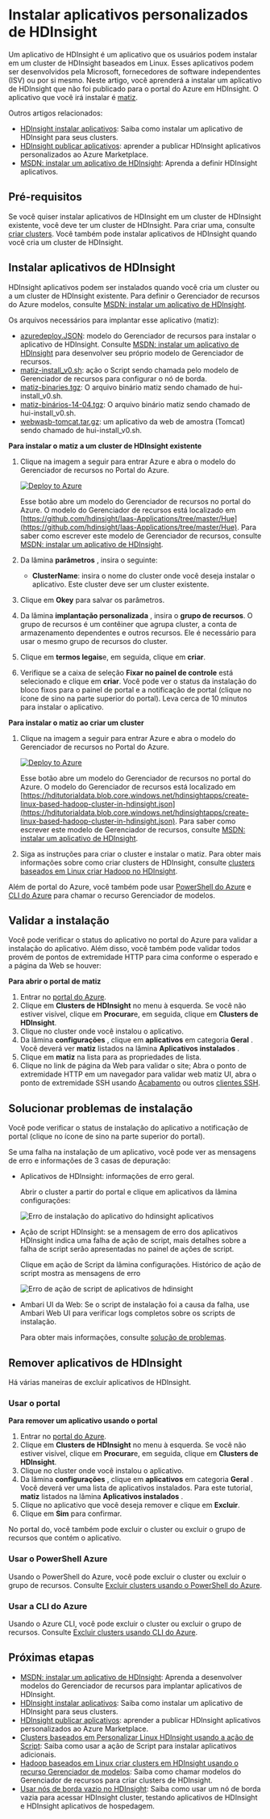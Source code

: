 <properties
    pageTitle="Instalar aplicativos do Hadoop em HDInsight | Microsoft Azure"
    description="Saiba como instalar os aplicativos de HDInsight em aplicativos de HDInsight."
    services="hdinsight"
    documentationCenter=""
    authors="mumian"
    manager="jhubbard"
    editor="cgronlun"
    tags="azure-portal"/>

<tags
    ms.service="hdinsight"
    ms.devlang="na"
    ms.topic="hero-article"
    ms.tgt_pltfrm="na"
    ms.workload="big-data"
    ms.date="09/14/2016"
    ms.author="jgao"/>

# <a name="install-custom-hdinsight-applications"></a>Instalar aplicativos personalizados de HDInsight

Um aplicativo de HDInsight é um aplicativo que os usuários podem instalar em um cluster de HDInsight baseados em Linux.  Esses aplicativos podem ser desenvolvidos pela Microsoft, fornecedores de software independentes (ISV) ou por si mesmo. Neste artigo, você aprenderá a instalar um aplicativo de HDInsight que não foi publicado para o portal do Azure em HDInsight. O aplicativo que você irá instalar é [matiz](http://gethue.com/). 

Outros artigos relacionados:

- [HDInsight instalar aplicativos](hdinsight-apps-install-applications.md): Saiba como instalar um aplicativo de HDInsight para seus clusters.
- [HDInsight publicar aplicativos](hdinsight-apps-publish-applications.md): aprender a publicar HDInsight aplicativos personalizados ao Azure Marketplace.
- [MSDN: instalar um aplicativo de HDInsight](https://msdn.microsoft.com/library/mt706515.aspx): Aprenda a definir HDInsight aplicativos.

 
## <a name="prerequisites"></a>Pré-requisitos

Se você quiser instalar aplicativos de HDInsight em um cluster de HDInsight existente, você deve ter um cluster de HDInsight. Para criar uma, consulte [criar clusters](hdinsight-hadoop-linux-tutorial-get-started.md#create-cluster). Você também pode instalar aplicativos de HDInsight quando você cria um cluster de HDInsight.


## <a name="install-hdinsight-applications"></a>Instalar aplicativos de HDInsight

HDInsight aplicativos podem ser instalados quando você cria um cluster ou a um cluster de HDInsight existente. Para definir o Gerenciador de recursos do Azure modelos, consulte [MSDN: instalar um aplicativo de HDInsight](https://msdn.microsoft.com/library/mt706515.aspx).

Os arquivos necessários para implantar esse aplicativo (matiz):

- [azuredeploy.JSON](https://github.com/hdinsight/Iaas-Applications/blob/master/Hue/azuredeploy.json): modelo do Gerenciador de recursos para instalar o aplicativo de HDInsight. Consulte [MSDN: instalar um aplicativo de HDInsight](https://msdn.microsoft.com/library/mt706515.aspx) para desenvolver seu próprio modelo de Gerenciador de recursos.
- [matiz-install_v0.sh](https://github.com/hdinsight/Iaas-Applications/blob/master/Hue/scripts/Hue-install_v0.sh): ação o Script sendo chamada pelo modelo de Gerenciador de recursos para configurar o nó de borda. 
- [matiz-binaries.tgz](https://hdiconfigactions.blob.core.windows.net/linuxhueconfigactionv01/hue-binaries-14-04.tgz): O arquivo binário matiz sendo chamado de hui-install_v0.sh. 
- [matiz-binários-14-04.tgz](https://hdiconfigactions.blob.core.windows.net/linuxhueconfigactionv01/hue-binaries-14-04.tgz): O arquivo binário matiz sendo chamado de hui-install_v0.sh. 
- [webwasb-tomcat.tar.gz](https://hdiconfigactions.blob.core.windows.net/linuxhueconfigactionv01/webwasb-tomcat.tar.gz): um aplicativo da web de amostra (Tomcat) sendo chamado de hui-install_v0.sh.

**Para instalar o matiz a um cluster de HDInsight existente**

1. Clique na imagem a seguir para entrar Azure e abra o modelo do Gerenciador de recursos no Portal do Azure. 

    <a href="https://portal.azure.com/#create/Microsoft.Template/uri/https%3A%2F%2Fraw.githubusercontent.com%2Fhdinsight%2FIaas-Applications%2Fmaster%2FHue%2Fazuredeploy.json" target="_blank"><img src="https://acom.azurecomcdn.net/80C57D/cdn/mediahandler/docarticles/dpsmedia-prod/azure.microsoft.com/en-us/documentation/articles/hdinsight-hbase-tutorial-get-started-linux/20160201111850/deploy-to-azure.png" alt="Deploy to Azure"></a>

    Esse botão abre um modelo do Gerenciador de recursos no portal do Azure.  O modelo do Gerenciador de recursos está localizado em [https://github.com/hdinsight/Iaas-Applications/tree/master/Hue](https://github.com/hdinsight/Iaas-Applications/tree/master/Hue).  Para saber como escrever este modelo de Gerenciador de recursos, consulte [MSDN: instalar um aplicativo de HDInsight](https://msdn.microsoft.com/library/mt706515.aspx).
    
2. Da lâmina **parâmetros** , insira o seguinte:

    - **ClusterName**: insira o nome do cluster onde você deseja instalar o aplicativo. Este cluster deve ser um cluster existente.
    
3. Clique em **Okey** para salvar os parâmetros.
4. Da lâmina **implantação personalizada** , insira o **grupo de recursos**.  O grupo de recursos é um contêiner que agrupa cluster, a conta de armazenamento dependentes e outros recursos. Ele é necessário para usar o mesmo grupo de recursos do cluster.
5. Clique em **termos legais**e, em seguida, clique em **criar**.
6. Verifique se a caixa de seleção **Fixar no painel de controle** está selecionado e clique em **criar**. Você pode ver o status da instalação do bloco fixos para o painel de portal e a notificação de portal (clique no ícone de sino na parte superior do portal).  Leva cerca de 10 minutos para instalar o aplicativo.

**Para instalar o matiz ao criar um cluster**

1. Clique na imagem a seguir para entrar Azure e abra o modelo do Gerenciador de recursos no Portal do Azure. 

    <a href="https://portal.azure.com/#create/Microsoft.Template/uri/https%3A%2F%2Fhditutorialdata.blob.core.windows.net%2Fhdinsightapps%2Fcreate-linux-based-hadoop-cluster-in-hdinsight.json" target="_blank"><img src="https://acom.azurecomcdn.net/80C57D/cdn/mediahandler/docarticles/dpsmedia-prod/azure.microsoft.com/en-us/documentation/articles/hdinsight-hbase-tutorial-get-started-linux/20160201111850/deploy-to-azure.png" alt="Deploy to Azure"></a>

    Esse botão abre um modelo do Gerenciador de recursos no portal do Azure.  O modelo do Gerenciador de recursos está localizado em [https://hditutorialdata.blob.core.windows.net/hdinsightapps/create-linux-based-hadoop-cluster-in-hdinsight.json](https://hditutorialdata.blob.core.windows.net/hdinsightapps/create-linux-based-hadoop-cluster-in-hdinsight.json).  Para saber como escrever este modelo de Gerenciador de recursos, consulte [MSDN: instalar um aplicativo de HDInsight](https://msdn.microsoft.com/library/mt706515.aspx).

2. Siga as instruções para criar o cluster e instalar o matiz. Para obter mais informações sobre como criar clusters de HDInsight, consulte [clusters baseados em Linux criar Hadoop no HDInsight](hdinsight-hadoop-provision-linux-clusters.md).

Além de portal do Azure, você também pode usar [PowerShell do Azure](hdinsight-hadoop-create-linux-clusters-arm-templates.md#deploy-with-powershell) e [CLI do Azure](hdinsight-hadoop-create-linux-clusters-arm-templates.md#deploy-with-azure-cli) para chamar o recurso Gerenciador de modelos.

## <a name="validate-the-installation"></a>Validar a instalação

Você pode verificar o status do aplicativo no portal do Azure para validar a instalação do aplicativo. Além disso, você também pode validar todos provém de pontos de extremidade HTTP para cima conforme o esperado e a página da Web se houver:

**Para abrir o portal de matiz**

1. Entrar no [portal do Azure](https://portal.azure.com).
2. Clique em **Clusters de HDInsight** no menu à esquerda.  Se você não estiver visível, clique em **Procurar**e, em seguida, clique em **Clusters de HDInsight**.
3. Clique no cluster onde você instalou o aplicativo.
4. Da lâmina **configurações** , clique em **aplicativos** em categoria **Geral** . Você deverá ver **matiz** listados na lâmina **Aplicativos instalados** .
5. Clique em **matiz** na lista para as propriedades de lista.  
6. Clique no link de página da Web para validar o site; Abra o ponto de extremidade HTTP em um navegador para validar web matiz UI, abra o ponto de extremidade SSH usando [Acabamento](hdinsight-hadoop-linux-use-ssh-windows.md) ou outros [clientes SSH](hdinsight-hadoop-linux-use-ssh-unix.md).
 
## <a name="troubleshoot-the-installation"></a>Solucionar problemas de instalação

Você pode verificar o status de instalação do aplicativo a notificação de portal (clique no ícone de sino na parte superior do portal). 


Se uma falha na instalação de um aplicativo, você pode ver as mensagens de erro e informações de 3 casas de depuração:

- Aplicativos de HDInsight: informações de erro geral.

    Abrir o cluster a partir do portal e clique em aplicativos da lâmina configurações:

    ![Erro de instalação do aplicativo do hdinsight aplicativos](./media/hdinsight-apps-install-applications/hdinsight-apps-error.png)

- Ação de script HDInsight: se a mensagem de erro dos aplicativos HDInsight indica uma falha de ação de script, mais detalhes sobre a falha de script serão apresentadas no painel de ações de script.

    Clique em ação de Script da lâmina configurações. Histórico de ação de script mostra as mensagens de erro

    ![Erro de ação de script de aplicativos de hdinsight](./media/hdinsight-apps-install-applications/hdinsight-apps-script-action-error.png)
    
- Ambari UI da Web: Se o script de instalação foi a causa da falha, use Ambari Web UI para verificar logs completos sobre os scripts de instalação.

    Para obter mais informações, consulte [solução de problemas](hdinsight-hadoop-customize-cluster-linux.md#troubleshooting).

## <a name="remove-hdinsight-applications"></a>Remover aplicativos de HDInsight

Há várias maneiras de excluir aplicativos de HDInsight.

### <a name="use-portal"></a>Usar o portal

**Para remover um aplicativo usando o portal**

1. Entrar no [portal do Azure](https://portal.azure.com).
2. Clique em **Clusters de HDInsight** no menu à esquerda.  Se você não estiver visível, clique em **Procurar**e, em seguida, clique em **Clusters de HDInsight**.
3. Clique no cluster onde você instalou o aplicativo.
4. Da lâmina **configurações** , clique em **aplicativos** em categoria **Geral** . Você deverá ver uma lista de aplicativos instalados. Para este tutorial, **matiz** listados na lâmina **Aplicativos instalados** .
5. Clique no aplicativo que você deseja remover e clique em **Excluir**.
6. Clique em **Sim** para confirmar.

No portal do, você também pode excluir o cluster ou excluir o grupo de recursos que contém o aplicativo.

### <a name="use-azure-powershell"></a>Usar o PowerShell Azure

Usando o PowerShell do Azure, você pode excluir o cluster ou excluir o grupo de recursos. Consulte [Excluir clusters usando o PowerShell do Azure](hdinsight-administer-use-powershell.md#delete-clusters).

### <a name="use-azure-cli"></a>Usar a CLI do Azure

Usando o Azure CLI, você pode excluir o cluster ou excluir o grupo de recursos. Consulte [Excluir clusters usando CLI do Azure](hdinsight-administer-use-command-line.md#delete-clusters).


## <a name="next-steps"></a>Próximas etapas

- [MSDN: instalar um aplicativo de HDInsight](https://msdn.microsoft.com/library/mt706515.aspx): Aprenda a desenvolver modelos do Gerenciador de recursos para implantar aplicativos de HDInsight.
- [HDInsight instalar aplicativos](hdinsight-apps-install-applications.md): Saiba como instalar um aplicativo de HDInsight para seus clusters.
- [HDInsight publicar aplicativos](hdinsight-apps-publish-applications.md): aprender a publicar HDInsight aplicativos personalizados ao Azure Marketplace.
- [Clusters baseados em Personalizar Linux HDInsight usando a ação de Script](hdinsight-hadoop-customize-cluster-linux.md): Saiba como usar a ação de Script para instalar aplicativos adicionais.
- [Hadoop baseados em Linux criar clusters em HDInsight usando o recurso Gerenciador de modelos](hdinsight-hadoop-create-linux-clusters-arm-templates.md): Saiba como chamar modelos do Gerenciador de recursos para criar clusters de HDInsight.
- [Usar nós de borda vazio no HDInsight](hdinsight-apps-use-edge-node.md): Saiba como usar um nó de borda vazia para acessar HDInsight cluster, testando aplicativos de HDInsight e HDInsight aplicativos de hospedagem.
